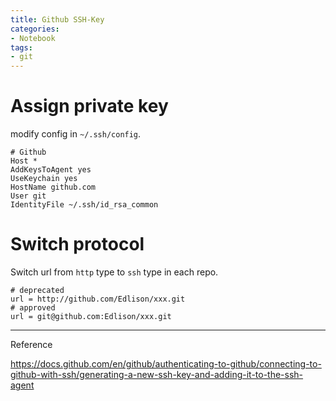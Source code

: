 ```yaml
---
title: Github SSH-Key
categories:
- Notebook
tags:
- git
---
```


# Assign private key

modify config in `~/.ssh/config`.

```shell
# Github
Host *
AddKeysToAgent yes
UseKeychain yes
HostName github.com
User git
IdentityFile ~/.ssh/id_rsa_common
```

# Switch protocol

Switch url from `http` type to `ssh` type in each repo.

```shell
# deprecated
url = http://github.com/Edlison/xxx.git
# approved
url = git@github.com:Edlison/xxx.git
```



----

Reference

https://docs.github.com/en/github/authenticating-to-github/connecting-to-github-with-ssh/generating-a-new-ssh-key-and-adding-it-to-the-ssh-agent

